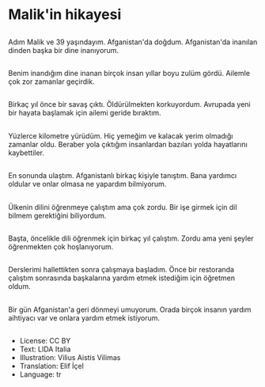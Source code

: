 # Malik'in hikayesi

##
Adım Malik ve 39 yaşındayım. Afganistan'da doğdum. Afganistan'da inanılan dinden başka bir dine inanıyorum.

##
Benim inandığım dine inanan birçok insan yıllar boyu zulüm gördü. Ailemle çok zor zamanlar geçirdik.

##
Birkaç yıl önce bir savaş çıktı. Öldürülmekten korkuyordum. Avrupada yeni bir hayata başlamak için ailemi geride bıraktım.

##
Yüzlerce kilometre yürüdüm. Hiç yemeğim ve kalacak yerim olmadığı zamanlar oldu. Beraber yola çıktığım insanlardan bazıları yolda hayatlarını kaybettiler.

##
En sonunda ulaştım. Afganistanlı birkaç kişiyle tanıştım. Bana yardımcı oldular ve onlar olmasa ne yapardım bilmiyorum.

##
Ülkenin dilini öğrenmeye çalıştım ama çok zordu. Bir işe girmek için dil bilmem gerektiğini biliyordum.

##
Başta, öncelikle dili öğrenmek için birkaç yıl çalıştım. Zordu ama yeni şeyler öğrenmekten çok hoşlanıyorum.

##
Derslerimi hallettikten sonra çalışmaya başladım. Önce bir restoranda çalıştım sonrasında başkalarına yardım etmek istediğim için öğretmen oldum.

##
Bir gün Afganistan'a geri dönmeyi umuyorum. Orada birçok insanın yardım aihtiyacı var ve onlara yardım etmek istiyorum.

##
* License: CC BY
* Text: LIDA Italia
* Illustration: Vilius Aistis Vilimas
* Translation: Elif İçel
* Language: tr
